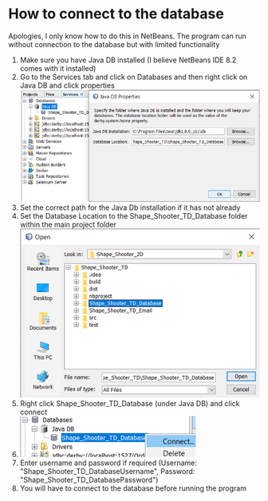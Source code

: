 # How to connect to the database
Apologies, I only know how to do this in NetBeans. The program can run without connection to the database but with limited functionality
1) Make sure you have Java DB installed (I believe NetBeans IDE 8.2 comes with it installed)
2) Go to the Services tab and click on Databases and then right click on Java DB and click properties
![alt text](https://github.com/Jonathon-A/Shape-Shooter-TD/blob/main/Example%20Images/Services.png)
3) Set the correct path for the Java Db installation if it has not already
4) Set the Database Location to the Shape_Shooter_TD_Database folder within the main project folder
![alt text](https://github.com/Jonathon-A/Shape-Shooter-TD/blob/main/Example%20Images/DBFolder.png)
5) Right click Shape_Shooter_TD_Database (under Java DB) and click connect
6) ![alt text](https://github.com/Jonathon-A/Shape-Shooter-TD/blob/main/Example%20Images/Connect.png)
7) Enter username and password if required (Username: "Shape_Shooter_TD_DatabaseUsername", Password: "Shape_Shooter_TD_DatabasePassword")
8) You will have to connect to the database before running the program
